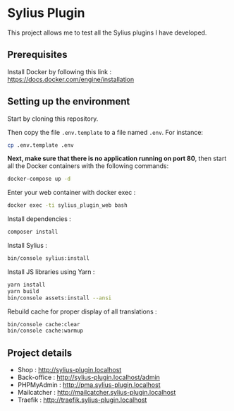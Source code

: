 # Sylius Plugin

<p>
    This project allows me to test all the Sylius plugins I have developed.
</p>

## Prerequisites

Install Docker by following this link : https://docs.docker.com/engine/installation

## Setting up the environment

Start by cloning this repository.

Then copy the file `.env.template` to a file named `.env`. For instance:

```bash
cp .env.template .env 
```

**Next, make sure that there is no application running on port 80**, then start all the Docker containers with the
following commands:

```bash
docker-compose up -d
```

Enter your web container with docker exec :

```bash
docker exec -ti sylius_plugin_web bash
```

Install dependencies :

```bash
composer install
```

Install Sylius :

```bash
bin/console sylius:install
```

Install JS libraries using Yarn :

```bash
yarn install
yarn build
bin/console assets:install --ansi
```

Rebuild cache for proper display of all translations :

```bash
bin/console cache:clear
bin/console cache:warmup
```

## Project details

* Shop : http://sylius-plugin.localhost
* Back-office : http://sylius-plugin.localhost/admin
* PHPMyAdmin : http://pma.sylius-plugin.localhost
* Mailcatcher : http://mailcatcher.sylius-plugin.localhost
* Traefik : http://traefik.sylius-plugin.localhost
